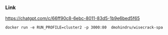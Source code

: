 ### Link

https://chatgpt.com/c/66ff90c8-6ebc-8011-83d5-1b9e6bed5f65

```shell
docker run -e RUN_PROFILE=cluster2 -p 3000:80  dmohindru/wisecrack-spa
```
